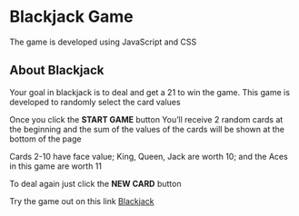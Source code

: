 # Blackjack Game

The game is developed using JavaScript and CSS

## About Blackjack

Your goal in blackjack is to deal and get a 21 to win the game. This game is developed to randomly select the card values

Once you click the **START GAME** button You’ll receive 2 random cards at the beginning and the sum of the values of the cards will be shown at the bottom of the page

Cards 2-10 have face value; King, Queen, Jack are worth 10; and the Aces in this game are worth 11

To deal again just click the **NEW CARD** button

Try the game out on this link [Blackjack]("https://nsm722.github.io/Blackjack/")
